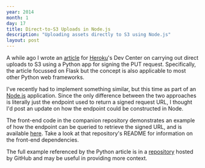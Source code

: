 ```yaml
---
year: 2014
month: 1
day: 17
title: Direct-to-S3 Uploads in Node.js
description: "Uploading assets directly to S3 using Node.js"
layout: post
---
```


<p>A while ago I wrote an <a href="https://devcenter.heroku.com/articles/s3-upload-python" target="_blank">article</a> for <a href="https://heroku.com" target="_blank">Heroku</a>'s Dev Center on carrying out direct uploads to S3 using a Python app for signing the PUT request. Specifically, the article focussed on Flask but the concept is also applicable to most other Python web frameworks.</p>

<p>I've recently had to implement something similar, but this time as part of an <a href="http://nodejs.org" target="_blank">Node.js</a> application. Since the only difference between the two approaches is literally just the endpoint used to return a signed request URL, I thought I'd post an update on how the endpoint could be constructed in Node.</p>

<p>The front-end code in the companion repository demonstrates an example of how the endpoint can be queried to retrieve the signed URL, and is available <a href="https://github.com/willwebberley/FlaskDirectUploader/blob/master/templates/account.html" target="_blank">here</a>. Take a look at that repository's README for information on the front-end dependencies.</p>

<p>The full example referenced by the Python article is in a <a href="https://github.com/willwebberley/FlaskDirectUploader" target="_blank">repository</a> hosted by GitHub and may be useful in providing more context.</p>
